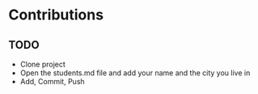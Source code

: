 # Contributions

## TODO

- Clone project
- Open the students.md file and add your name and the city you live in
- Add, Commit, Push
